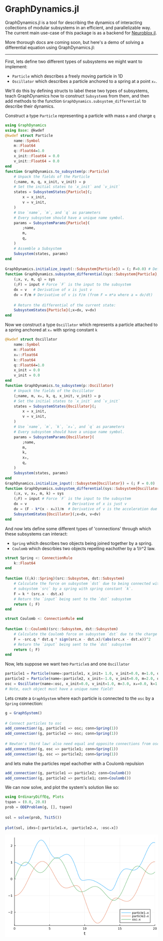 # GraphDynamics.jl

GraphDynamics.jl is a tool for describing the dynamics of interacting collections of modular subsystems
in an efficient, and parallelizable way. The current main use-case of this package is as a backend for
[Neuroblox.jl](https://www.neuroblox.org/).

More thorough docs are coming soon, but here's a demo of solving a differential equation using GraphDynamics.jl:

______


First, lets define two different types of subsystems we might want to implement:

+ `Particle` which describes a freely moving particle in 1D
+ `Oscillator` which describes a particle anchored to a spring at a point `x₀`.

We'll do this by defining structs to label these two types of subsystems, teach GraphDynamics how to construct `Subsystem`s from them,
and then add methods to the function `GraphDynamics.subsystem_differential` to describe their dynamics.

Construct a type `Particle` representing a particle with mass `m` and charge `q`
``` julia
using GraphDynamics
using Base: @kwdef
@kwdef struct Particle
    name::Symbol 
    m::Float64
    q::Float64=1.0
    x_init::Float64 = 0.0
    v_init::Float64 = 0.0
end
function GraphDynamics.to_subsystem(p::Particle)
    # Unpack the fields of the Particle
    (;name, m, q, x_init, v_init) = p
    # Set the initial states to `x_init` and `v_init`
    states = SubsystemStates{Particle}(;
        x = x_init,
        v = v_init,
    )
    # Use `name`, `m`, and `q` as parameters
    # Every subsystem should have a unique name symbol.
    params = SubsystemParams{Particle}(
        ;name,
        m,
        q,
    )
    # Assemble a Subsystem
    Subsystem(states, params)
end

GraphDynamics.initialize_input(::Subsystem{Particle}) = (; F=0.0) # Default force on a `Particle` is 0.0
function GraphDynamics.subsystem_differential(sys::Subsystem{Particle}, input, t)
    (;x, v, m, q) = sys
    (;F) = input # Force `F` is the input to the subsystem
    dx = v   # Derivative of x is just v
    dv = F/m # Derivative of v is F/m (from F = m*a where a = dv/dt)
    
    # Return the differential of the current state:
    SubsystemStates{Particle}(;x=dx, v=dv) 
end
```

Now we construct a type `Oscillator` which represents a particle attached to a spring anchored at `x₀` with spring constant `k`

```julia
@kwdef struct Oscillator
    name::Symbol
    m::Float64
    x₀::Float64
    k::Float64
    q::Float64=1.0
    x_init = 0.0
    v_init = 0.0
end
function GraphDynamics.to_subsystem(p::Oscillator)
    # Unpack the fields of the Oscillator
    (;name, m, x₀, k, q, x_init, v_init) = p
    # Set the initial states to `x_init` and `v_init`
    states = SubsystemStates{Oscillator}(;
        x = x_init,
        v = v_init,
    )
    # Use `name`, `m`, `k`, `x₀`, and `q` as parameters
    # Every subsystem should have a unique name symbol.
    params = SubsystemParams{Oscillator}(
        ;name,
        m,
        k,
        x₀,
        q,
    )
    Subsystem(states, params)
end
GraphDynamics.initialize_input(::Subsystem{Oscillator}) = (; F = 0.0)
function GraphDynamics.subsystem_differential(sys::Subsystem{Oscillator}, input, t)
    (;x, v, x₀, m, k) = sys
    (;F) = input # Force `F` is the input to the subsystem
    dx = v                   # Derivative of x is just v
    dv = (F - k*(x - x₀))/m  # Derivative of v is the acceleration due to the input force, and the acceleration due to the spring.
    SubsystemStates{Oscillator}(;x=dx, v=dv)
end
```

And now lets define some different types of 'connections' through which these subsystems can interact:
+ `Spring` which describes two objects being joined together by a spring.
+ `Coulomb` which descrbies two objects repelling eachother by a 1/r^2 law.

``` julia
struct Spring <: ConnectionRule
    k::Float64
end

function ((;k)::Spring)(src::Subsystem, dst::Subsystem)
    # Calculate the force on subsystem `dst` due to being connected with
    # subsystem `src` by a spring with spring constant `k`.
    F = k * (src.x - dst.x)
    # Return the `input` being sent to the `dst` subsystem
    return (; F)
end
```

``` julia
struct Coulomb <: ConnectionRule end

function (::Coulomb)(src::Subsystem, dst::Subsystem)
    # Calculate the Coulomb force on subsystem `dst` due to the charge of subsystem `src`
    F = -src.q * dst.q * sign(src.x - dst.x)/(abs(src.x - dst.x))^2
    # Return the `input` being sent to the `dst` subsystem
    return (; F)
end
```

Now, lets suppose we want two `Particle`s and one `Oscillator`

``` julia
particle1 = Particle(name=:particle1, x_init= 1.0, v_init=0.0, m=1.0, q=1.0)
particle2 = Particle(name=:particle2, x_init=-1.0, v_init=0.0, m=2.0, q=1.0)
osc = Oscillator(name=:osc, x_init=0.0, v_init=1.0, m=3.0, x₀=0.0, k=1.0)
# Note, each object must have a unique name field!
```

Lets create a `GraphSystem` where each particle is connected to the `osc` by a `Spring` connection:


``` julia
g = GraphSystem()

# Connect particles to osc
add_connection!(g, particle1 => osc; conn=Spring(1))
add_connection!(g, particle2 => osc; conn=Spring(1))

# Newton's third law! also need equal and opposite connections from osc to the particles
add_connection!(g, osc => particle1; conn=Spring(1))
add_connection!(g, osc => particle2; conn=Spring(1)) 
```
and lets make the particles repel eachother with a Coulomb repulsion
``` julia
add_connection!(g, particle1 => particle2; conn=Coulomb())
add_connection!(g, particle2 => particle1; conn=Coulomb())
```

We can now solve, and plot the system's solution like so:

```julia
using OrdinaryDiffEq, Plots
tspan = (0.0, 20.0)
prob = ODEProblem(g, [], tspan)

sol = solve(prob, Tsit5())

plot(sol, idxs=[:particle1₊x, :particle2₊x, :osc₊x])
```

![the solution](./sol_example.png)
